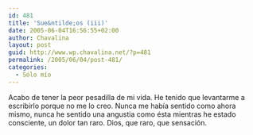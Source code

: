 ```yaml
---
id: 481
title: 'Sue&ntilde;os (iii)'
date: 2005-06-04T16:56:55+02:00
author: Chavalina
layout: post
guid: http://www.wp.chavalina.net/?p=481
permalink: /2005/06/04/post-481/
categories:
  - Sólo mío
---
```

Acabo de tener la peor pesadilla de mi vida. He tenido que levantarme a escribirlo porque no me lo creo. Nunca me hab&iacute;a sentido como ahora mismo, nunca he sentido una angustia como ésta mientras he estado consciente, un dolor tan raro. Dios, que raro, que sensación.